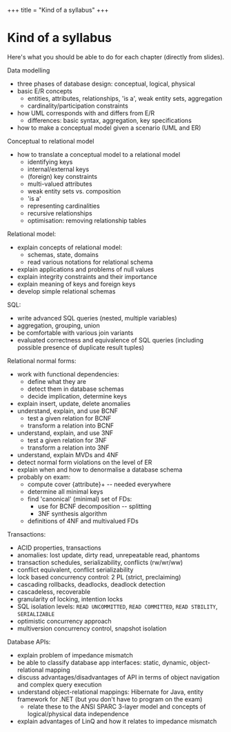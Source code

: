 +++
title = "Kind of a syllabus"
+++

# Kind of a syllabus

Here\'s what you should be able to do for each chapter (directly from
slides).

Data modelling

-   three phases of database design: conceptual, logical, physical
-   basic E/R concepts
    -   entities, attributes, relationships, \'is a\', weak entity sets,
        aggregation
    -   cardinality/participation constraints
-   how UML corresponds with and differs from E/R
    -   differences: basic syntax, aggregation, key specifications
-   how to make a conceptual model given a scenario (UML and ER)

Conceptual to relational model

-   how to translate a conceptual model to a relational model
    -   identifying keys
    -   internal/external keys
    -   (foreign) key constraints
    -   multi-valued attributes
    -   weak entity sets vs. composition
    -   \'is a\'
    -   representing cardinalities
    -   recursive relationships
    -   optimisation: removing relationship tables

Relational model:

-   explain concepts of relational model:
    -   schemas, state, domains
    -   read various notations for relational schema
-   explain applications and problems of null values
-   explain integrity constraints and their importance
-   explain meaning of keys and foreign keys
-   develop simple relational schemas

SQL:

-   write advanced SQL queries (nested, multiple variables)
-   aggregation, grouping, union
-   be comfortable with various join variants
-   evaluated correctness and equivalence of SQL queries (including
    possible presence of duplicate result tuples)

Relational normal forms:

-   work with functional dependencies:
    -   define what they are
    -   detect them in database schemas
    -   decide implication, determine keys
-   explain insert, update, delete anomalies
-   understand, explain, and use BCNF
    -   test a given relation for BCNF
    -   transform a relation into BCNF
-   understand, explain, and use 3NF
    -   test a given relation for 3NF
    -   transform a relation into 3NF
-   understand, explain MVDs and 4NF
-   detect normal form violations on the level of ER
-   explain when and how to denormalise a database schema
-   probably on exam:
    -   compute cover {attribute}+ \-- needed everywhere
    -   determine all minimal keys
    -   find \'canonical\' (minimal) set of FDs:
        -   use for BCNF decomposition \-- splitting
        -   3NF synthesis algorithm
    -   definitions of 4NF and multivalued FDs

Transactions:

-   ACID properties, transactions
-   anomalies: lost update, dirty read, unrepeatable read, phantoms
-   transaction schedules, serializability, conflicts (rw/wr/ww)
-   conflict equivalent, conflict serializability
-   lock based concurrency control: 2 PL (strict, preclaiming)
-   cascading rollbacks, deadlocks, deadlock detection
-   cascadeless, recoverable
-   granularity of locking, intention locks
-   SQL isolation levels: `READ UNCOMMITTED`, `READ COMMITTED`,
    `READ STBILITY`, `SERIALIZABLE`
-   optimistic concurrency approach
-   multiversion concurrency control, snapshot isolation

Database APIs:

-   explain problem of impedance mismatch
-   be able to classify database app interfaces: static, dynamic,
    object-relational mapping
-   discuss advantages/disadvantages of API in terms of object
    navigation and complex query execution
-   understand object-relational mappings: Hibernate for Java, entity
    framework for .NET (but you don\'t have to program on the exam)
    -   relate these to the ANSI SPARC 3-layer model and concepts of
        logical/physical data independence
-   explain advantages of LinQ and how it relates to impedance mismatch
